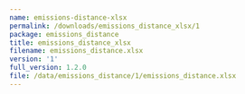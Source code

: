 ```yaml
---
name: emissions-distance-xlsx
permalink: /downloads/emissions_distance_xlsx/1
package: emissions_distance
title: emissions_distance_xlsx
filename: emissions_distance.xlsx
version: '1'
full_version: 1.2.0
file: /data/emissions_distance/1/emissions_distance.xlsx
---
```

